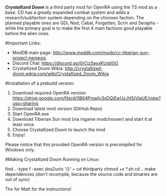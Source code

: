 ***Crystallized Doom*** is a third party mod for OpenRA using the TS mod as a base. CD has a greatly expanded combat system and adds a research/subfaction system depending on the choosen faction.
The planned playable ones are GDI, Nod, Cabal, Forgotten, Scrin and Seraphs - while the primary goal is to make the first 4 main factions good playable before the alien ones.

#Important Links:

- ModDB main page: http://www.moddb.com/mods/cc-tiberian-sun-project-nemesis
- Discord Chat: https://discord.gg/0rCjz5ayxKUqtlGO
- Crystallized Doom Wikia: http://crystallized-doom.wikia.com/wiki/Crystallized_Doom_Wikia

#Installation of a prebuild version:

1. Download required OpenRA version
https://drive.google.com/file/d/0B64PmajIy3xDQjEwUzJHSjVlaUE/view?usp=sharing
2. Download latest mod version (GitHub Repo)
3. Start OpenRA.exe
4. Download Tiberian Sun mod (via ingame modchooser) and start it at least once.
5. Choose Crystallized Doom to launch the mod
6. Enjoy!

Please notice that this provided OpenRA version is precompiled for Windows only.

#Making Crystallized Doom Running on Linux:

find . -type f -exec dos2unix '{}' +
cd thirdparty
chmod +x *.sh
cd ..
make dependencies
(don't recompile, because the source code and binaries are out of sync)

Thx for Matt for the instructions!